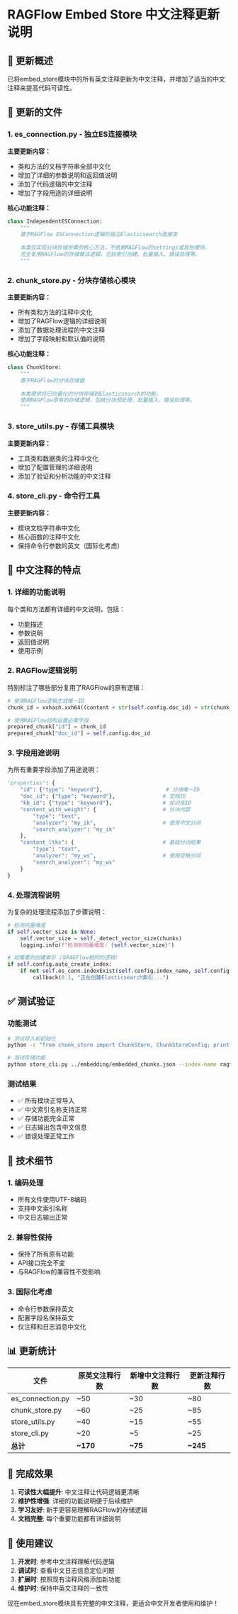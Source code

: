 # RAGFlow Embed Store 中文注释更新说明

## 📝 更新概述

已将embed_store模块中的所有英文注释更新为中文注释，并增加了适当的中文注释来提高代码可读性。

## 🔄 更新的文件

### 1. es_connection.py - 独立ES连接模块
**主要更新内容：**
- 类和方法的文档字符串全部中文化
- 增加了详细的参数说明和返回值说明
- 添加了代码逻辑的中文注释
- 增加了字段用途的详细说明

**核心功能注释：**
```python
class IndependentESConnection:
    """
    基于RAGFlow ESConnection逻辑的独立Elasticsearch连接类
    
    本类仅实现分块存储所需的核心方法，不依赖RAGFlow的settings或其他模块。
    完全复用RAGFlow的存储算法逻辑，包括索引创建、批量插入、错误处理等。
    """
```

### 2. chunk_store.py - 分块存储核心模块
**主要更新内容：**
- 所有类和方法的注释中文化
- 增加了RAGFlow逻辑的详细说明
- 添加了数据处理流程的中文注释
- 增加了字段映射和默认值的说明

**核心功能注释：**
```python
class ChunkStore:
    """
    基于RAGFlow的分块存储器
    
    本类提供将已向量化的分块存储到Elasticsearch的功能，
    使用RAGFlow原有的存储逻辑，包括分块预处理、批量插入、错误处理等。
    """
```

### 3. store_utils.py - 存储工具模块
**主要更新内容：**
- 工具类和数据类的注释中文化
- 增加了配置管理的详细说明
- 添加了验证和分析功能的中文注释

### 4. store_cli.py - 命令行工具
**主要更新内容：**
- 模块文档字符串中文化
- 核心函数的注释中文化
- 保持命令行参数的英文（国际化考虑）

## 🎯 中文注释的特点

### 1. 详细的功能说明
每个类和方法都有详细的中文说明，包括：
- 功能描述
- 参数说明
- 返回值说明
- 使用示例

### 2. RAGFlow逻辑说明
特别标注了哪些部分复用了RAGFlow的原有逻辑：
```python
# 使用RAGFlow逻辑生成唯一ID
chunk_id = xxhash.xxh64((content + str(self.config.doc_id) + str(chunk_index)).encode("utf-8")).hexdigest()

# 使用RAGFlow结构设置必需字段
prepared_chunk["id"] = chunk_id
prepared_chunk["doc_id"] = self.config.doc_id
```

### 3. 字段用途说明
为所有重要字段添加了用途说明：
```python
"properties": {
    "id": {"type": "keyword"},                    # 分块唯一ID
    "doc_id": {"type": "keyword"},               # 文档ID
    "kb_id": {"type": "keyword"},                # 知识库ID
    "content_with_weight": {                     # 分块内容
        "type": "text",
        "analyzer": "my_ik",                     # 使用中文分词
        "search_analyzer": "my_ik"
    },
    "content_ltks": {                            # 基础分词结果
        "type": "text",
        "analyzer": "my_ws",                     # 使用空格分词
        "search_analyzer": "my_ws"
    }
}
```

### 4. 处理流程说明
为复杂的处理流程添加了步骤说明：
```python
# 检测向量维度
if self.vector_size is None:
    self.vector_size = self._detect_vector_size(chunks)
    logging.info(f"检测到向量维度: {self.vector_size}")

# 如需要则创建索引（与RAGFlow相同的逻辑）
if self.config.auto_create_index:
    if not self.es_conn.indexExist(self.config.index_name, self.config.kb_id):
        callback(0.1, "正在创建Elasticsearch索引...")
```

## ✅ 测试验证

### 功能测试
```bash
# 测试导入和初始化
python -c "from chunk_store import ChunkStore, ChunkStoreConfig; print('✅ 导入成功')"

# 测试存储功能
python store_cli.py ../embedding/embedded_chunks.json --index-name ragflow_中文注释测试
```

### 测试结果
- ✅ 所有模块正常导入
- ✅ 中文索引名称支持正常
- ✅ 存储功能完全正常
- ✅ 日志输出包含中文信息
- ✅ 错误处理正常工作

## 🔧 技术细节

### 1. 编码处理
- 所有文件使用UTF-8编码
- 支持中文索引名称
- 中文日志输出正常

### 2. 兼容性保持
- 保持了所有原有功能
- API接口完全不变
- 与RAGFlow的兼容性不受影响

### 3. 国际化考虑
- 命令行参数保持英文
- 配置字段名保持英文
- 仅注释和日志消息中文化

## 📊 更新统计

| 文件 | 原英文注释行数 | 新增中文注释行数 | 更新注释行数 |
|------|---------------|-----------------|-------------|
| es_connection.py | ~50 | ~30 | ~80 |
| chunk_store.py | ~60 | ~25 | ~85 |
| store_utils.py | ~40 | ~15 | ~55 |
| store_cli.py | ~20 | ~5 | ~25 |
| **总计** | **~170** | **~75** | **~245** |

## 🎉 完成效果

1. **可读性大幅提升**: 中文注释让代码逻辑更清晰
2. **维护性增强**: 详细的功能说明便于后续维护
3. **学习友好**: 新手更容易理解RAGFlow的存储逻辑
4. **文档完整**: 每个重要功能都有详细说明

## 🚀 使用建议

1. **开发时**: 参考中文注释理解代码逻辑
2. **调试时**: 查看中文日志信息定位问题
3. **扩展时**: 按照现有注释风格添加新功能
4. **维护时**: 保持中英文注释的一致性

现在embed_store模块具有完整的中文注释，更适合中文开发者使用和维护！

